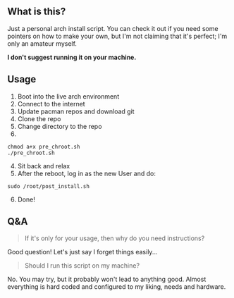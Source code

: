 ## What is this?
Just a personal arch install script. You can check it out if you need some pointers on how to make your own, but I'm not claiming that it's perfect; I'm only an amateur myself.

**I don't suggest running it on your machine.**

## Usage
1. Boot into the live arch environment
2. Connect to the internet
3. Update pacman repos and download git
4. Clone the repo
5. Change directory to the repo
6. 
```
chmod a+x pre_chroot.sh
./pre_chroot.sh
```
4. Sit back and relax
5. After the reboot, log in as the new User and do:
```
sudo /root/post_install.sh
```
6. Done!

## Q&A
> If it's only for your usage, then why do you need instructions?

Good question! Let's just say I forget things easily...

> Should I run this script on my machine?

No. You may try, but it probably won't lead to anything good. Almost everything is hard coded and configured to my liking, needs and hardware.
